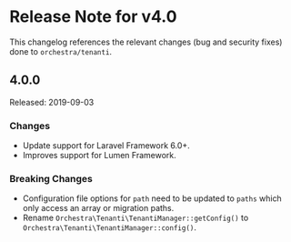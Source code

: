 # Release Note for v4.0

This changelog references the relevant changes (bug and security fixes) done to `orchestra/tenanti`.

## 4.0.0

Released: 2019-09-03

### Changes

* Update support for Laravel Framework 6.0+.
* Improves support for Lumen Framework.

### Breaking Changes

* Configuration file options for `path` need to be updated to `paths` which only access an array or migration paths.
* Rename `Orchestra\Tenanti\TenantiManager::getConfig()` to `Orchestra\Tenanti\TenantiManager::config()`.
